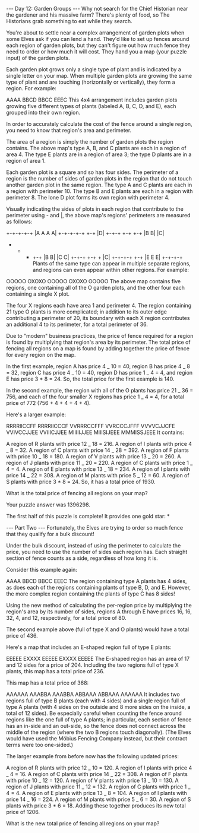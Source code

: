 --- Day 12: Garden Groups ---
Why not search for the Chief Historian near the gardener and his massive farm? There's plenty of food, so The Historians grab something to eat while they search.

You're about to settle near a complex arrangement of garden plots when some Elves ask if you can lend a hand. They'd like to set up fences around each region of garden plots, but they can't figure out how much fence they need to order or how much it will cost. They hand you a map (your puzzle input) of the garden plots.

Each garden plot grows only a single type of plant and is indicated by a single letter on your map. When multiple garden plots are growing the same type of plant and are touching (horizontally or vertically), they form a region. For example:

AAAA
BBCD
BBCC
EEEC
This 4x4 arrangement includes garden plots growing five different types of plants (labeled A, B, C, D, and E), each grouped into their own region.

In order to accurately calculate the cost of the fence around a single region, you need to know that region's area and perimeter.

The area of a region is simply the number of garden plots the region contains. The above map's type A, B, and C plants are each in a region of area 4. The type E plants are in a region of area 3; the type D plants are in a region of area 1.

Each garden plot is a square and so has four sides. The perimeter of a region is the number of sides of garden plots in the region that do not touch another garden plot in the same region. The type A and C plants are each in a region with perimeter 10. The type B and E plants are each in a region with perimeter 8. The lone D plot forms its own region with perimeter 4.

Visually indicating the sides of plots in each region that contribute to the perimeter using - and |, the above map's regions' perimeters are measured as follows:

+-+-+-+-+
|A A A A|
+-+-+-+-+ +-+
|D|
+-+-+ +-+ +-+
|B B| |C|

- - - +-+
      |B B| |C C|
      +-+-+ +-+ +
      |C|
      +-+-+-+ +-+
      |E E E|
      +-+-+-+
      Plants of the same type can appear in multiple separate regions, and regions can even appear within other regions. For example:

OOOOO
OXOXO
OOOOO
OXOXO
OOOOO
The above map contains five regions, one containing all of the O garden plots, and the other four each containing a single X plot.

The four X regions each have area 1 and perimeter 4. The region containing 21 type O plants is more complicated; in addition to its outer edge contributing a perimeter of 20, its boundary with each X region contributes an additional 4 to its perimeter, for a total perimeter of 36.

Due to "modern" business practices, the price of fence required for a region is found by multiplying that region's area by its perimeter. The total price of fencing all regions on a map is found by adding together the price of fence for every region on the map.

In the first example, region A has price 4 _ 10 = 40, region B has price 4 _ 8 = 32, region C has price 4 _ 10 = 40, region D has price 1 _ 4 = 4, and region E has price 3 \* 8 = 24. So, the total price for the first example is 140.

In the second example, the region with all of the O plants has price 21 _ 36 = 756, and each of the four smaller X regions has price 1 _ 4 = 4, for a total price of 772 (756 + 4 + 4 + 4 + 4).

Here's a larger example:

RRRRIICCFF
RRRRIICCCF
VVRRRCCFFF
VVRCCCJFFF
VVVVCJJCFE
VVIVCCJJEE
VVIIICJJEE
MIIIIIJJEE
MIIISIJEEE
MMMISSJEEE
It contains:

A region of R plants with price 12 _ 18 = 216.
A region of I plants with price 4 _ 8 = 32.
A region of C plants with price 14 _ 28 = 392.
A region of F plants with price 10 _ 18 = 180.
A region of V plants with price 13 _ 20 = 260.
A region of J plants with price 11 _ 20 = 220.
A region of C plants with price 1 _ 4 = 4.
A region of E plants with price 13 _ 18 = 234.
A region of I plants with price 14 _ 22 = 308.
A region of M plants with price 5 _ 12 = 60.
A region of S plants with price 3 \* 8 = 24.
So, it has a total price of 1930.

What is the total price of fencing all regions on your map?

Your puzzle answer was 1396298.

The first half of this puzzle is complete! It provides one gold star: \*

--- Part Two ---
Fortunately, the Elves are trying to order so much fence that they qualify for a bulk discount!

Under the bulk discount, instead of using the perimeter to calculate the price, you need to use the number of sides each region has. Each straight section of fence counts as a side, regardless of how long it is.

Consider this example again:

AAAA
BBCD
BBCC
EEEC
The region containing type A plants has 4 sides, as does each of the regions containing plants of type B, D, and E. However, the more complex region containing the plants of type C has 8 sides!

Using the new method of calculating the per-region price by multiplying the region's area by its number of sides, regions A through E have prices 16, 16, 32, 4, and 12, respectively, for a total price of 80.

The second example above (full of type X and O plants) would have a total price of 436.

Here's a map that includes an E-shaped region full of type E plants:

EEEEE
EXXXX
EEEEE
EXXXX
EEEEE
The E-shaped region has an area of 17 and 12 sides for a price of 204. Including the two regions full of type X plants, this map has a total price of 236.

This map has a total price of 368:

AAAAAA
AAABBA
AAABBA
ABBAAA
ABBAAA
AAAAAA
It includes two regions full of type B plants (each with 4 sides) and a single region full of type A plants (with 4 sides on the outside and 8 more sides on the inside, a total of 12 sides). Be especially careful when counting the fence around regions like the one full of type A plants; in particular, each section of fence has an in-side and an out-side, so the fence does not connect across the middle of the region (where the two B regions touch diagonally). (The Elves would have used the Möbius Fencing Company instead, but their contract terms were too one-sided.)

The larger example from before now has the following updated prices:

A region of R plants with price 12 _ 10 = 120.
A region of I plants with price 4 _ 4 = 16.
A region of C plants with price 14 _ 22 = 308.
A region of F plants with price 10 _ 12 = 120.
A region of V plants with price 13 _ 10 = 130.
A region of J plants with price 11 _ 12 = 132.
A region of C plants with price 1 _ 4 = 4.
A region of E plants with price 13 _ 8 = 104.
A region of I plants with price 14 _ 16 = 224.
A region of M plants with price 5 _ 6 = 30.
A region of S plants with price 3 \* 6 = 18.
Adding these together produces its new total price of 1206.

What is the new total price of fencing all regions on your map?
